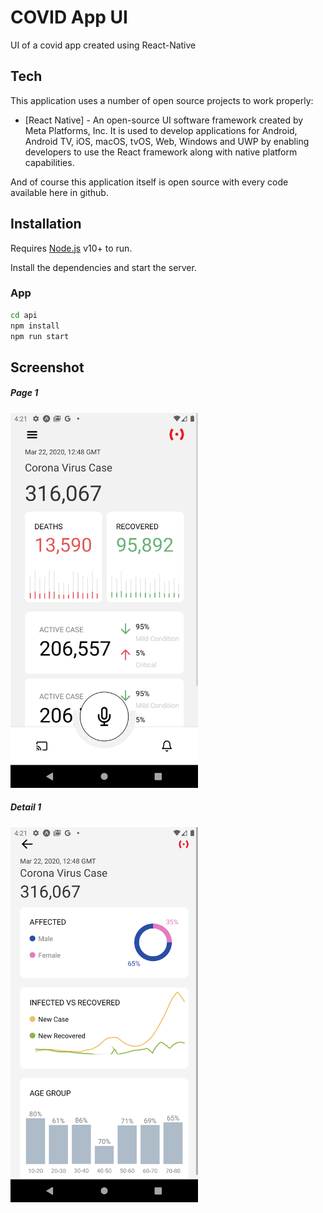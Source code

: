 # COVID App UI
UI of a covid app created using React-Native

## Tech

This application uses a number of open source projects to work properly:

- [React Native] - An open-source UI software framework created by Meta Platforms, Inc. It is used to develop applications for Android, Android TV, iOS, macOS, tvOS, Web, Windows and UWP by enabling developers to use the React framework along with native platform capabilities.

And of course this application itself is open source with every code available here in github.

## Installation

Requires [Node.js](https://nodejs.org/) v10+ to run.

Install the dependencies and start the server.

### App
```sh
cd api
npm install
npm run start
```


## Screenshot

##### Page 1
<img src="./screenshots/Screenshot-1.png" width="300" height="600">

##### Detail 1
<img src="./screenshots/Screenshot-2.png" width="300" height="600">

